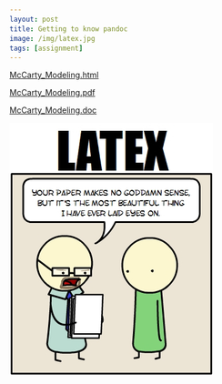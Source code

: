 ```yaml
---
layout: post
title: Getting to know pandoc
image: /img/latex.jpg
tags: [assignment]
---
```




[McCarty_Modeling.html](/files/McCarty_Modeling.html)

[McCarty_Modeling.pdf](/files/McCarty_Modeling.pdf)

[McCarty_Modeling.doc](/files/McCarty_Modeling.doc)

![LaTeX](/img/latex.jpg "latex")


